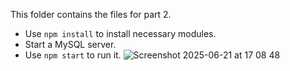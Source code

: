 This folder contains the files for part 2.

- Use `npm install` to install necessary modules.
- Start a MySQL server.
- Use `npm start` to run it.
![Screenshot 2025-06-21 at 17 08 48](https://github.com/user-attachments/assets/d4654fd2-27a3-4de3-ac69-369d8fad4c30)
